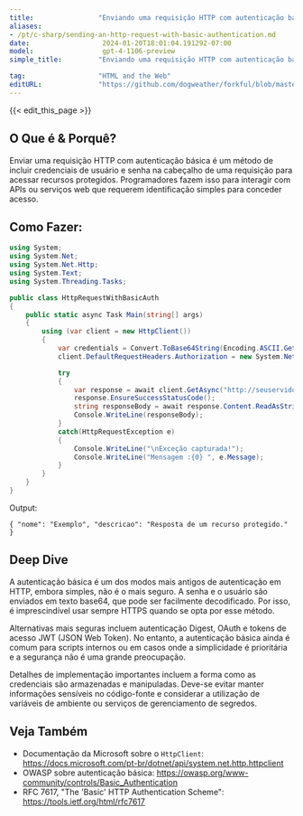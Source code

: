 ```yaml
---
title:                "Enviando uma requisição HTTP com autenticação básica"
aliases:
- /pt/c-sharp/sending-an-http-request-with-basic-authentication.md
date:                  2024-01-20T18:01:04.191292-07:00
model:                 gpt-4-1106-preview
simple_title:         "Enviando uma requisição HTTP com autenticação básica"

tag:                  "HTML and the Web"
editURL:              "https://github.com/dogweather/forkful/blob/master/content/pt/c-sharp/sending-an-http-request-with-basic-authentication.md"
---
```


{{< edit_this_page >}}

## O Que é & Porquê?

Enviar uma requisição HTTP com autenticação básica é um método de incluir credenciais de usuário e senha na cabeçalho de uma requisição para acessar recursos protegidos. Programadores fazem isso para interagir com APIs ou serviços web que requerem identificação simples para conceder acesso.

## Como Fazer:

```C#
using System;
using System.Net;
using System.Net.Http;
using System.Text;
using System.Threading.Tasks;

public class HttpRequestWithBasicAuth
{
    public static async Task Main(string[] args)
    {
        using (var client = new HttpClient())
        {
            var credentials = Convert.ToBase64String(Encoding.ASCII.GetBytes("usuario:senha"));
            client.DefaultRequestHeaders.Authorization = new System.Net.Http.Headers.AuthenticationHeaderValue("Basic", credentials);

            try
            {
                var response = await client.GetAsync("http://seuservidor.com/recurso");
                response.EnsureSuccessStatusCode(); 
                string responseBody = await response.Content.ReadAsStringAsync();
                Console.WriteLine(responseBody);
            }
            catch(HttpRequestException e)
            {
                Console.WriteLine("\nExceção capturada!");
                Console.WriteLine("Mensagem :{0} ", e.Message);
            }
        }
    }
}
```

Output:
```
{ "nome": "Exemplo", "descricao": "Resposta de um recurso protegido." }
```

## Deep Dive

A autenticação básica é um dos modos mais antigos de autenticação em HTTP, embora simples, não é o mais seguro. A senha e o usuário são enviados em texto base64, que pode ser facilmente decodificado. Por isso, é imprescindível usar sempre HTTPS quando se opta por esse método.

Alternativas mais seguras incluem autenticação Digest, OAuth e tokens de acesso JWT (JSON Web Token). No entanto, a autenticação básica ainda é comum para scripts internos ou em casos onde a simplicidade é prioritária e a segurança não é uma grande preocupação.

Detalhes de implementação importantes incluem a forma como as credenciais são armazenadas e manipuladas. Deve-se evitar manter informações sensíveis no código-fonte e considerar a utilização de variáveis de ambiente ou serviços de gerenciamento de segredos.

## Veja Também

- Documentação da Microsoft sobre o `HttpClient`: https://docs.microsoft.com/pt-br/dotnet/api/system.net.http.httpclient
- OWASP sobre autenticação básica: https://owasp.org/www-community/controls/Basic_Authentication
- RFC 7617, "The 'Basic' HTTP Authentication Scheme": https://tools.ietf.org/html/rfc7617
